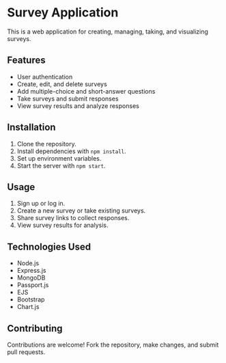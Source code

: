 # Survey Application

This is a web application for creating, managing, taking, and visualizing surveys.

## Features

- User authentication
- Create, edit, and delete surveys
- Add multiple-choice and short-answer questions
- Take surveys and submit responses
- View survey results and analyze responses

## Installation

1. Clone the repository.
2. Install dependencies with `npm install`.
3. Set up environment variables.
4. Start the server with `npm start`.

## Usage

1. Sign up or log in.
2. Create a new survey or take existing surveys.
3. Share survey links to collect responses.
4. View survey results for analysis.

## Technologies Used

- Node.js
- Express.js
- MongoDB
- Passport.js
- EJS
- Bootstrap
- Chart.js

## Contributing

Contributions are welcome! Fork the repository, make changes, and submit pull requests.

